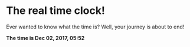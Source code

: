 # The real time clock!

Ever wanted to know what the time is? Well, your journey is about to end!

**The time is Dec 02, 2017, 05:52**
